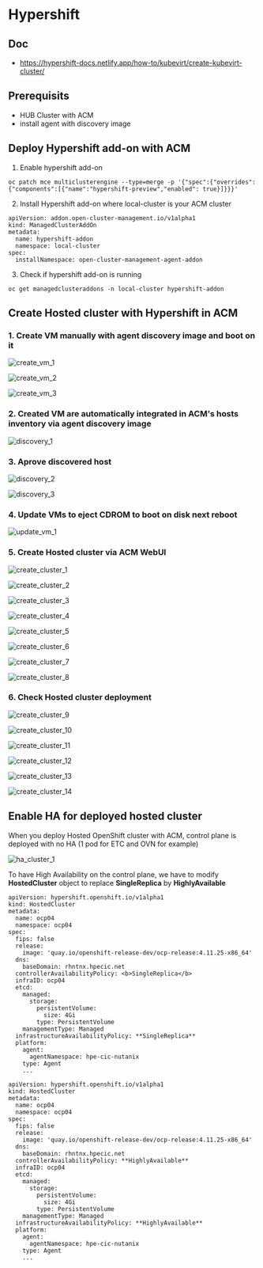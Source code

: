# Hypershift

## Doc

- https://hypershift-docs.netlify.app/how-to/kubevirt/create-kubevirt-cluster/


## Prerequisits

* HUB Cluster with ACM
* install agent with discovery image

## Deploy Hypershift add-on with ACM

1. Enable hypershift add-on

```
oc patch mce multiclusterengine --type=merge -p '{"spec":{"overrides":{"components":[{"name":"hypershift-preview","enabled": true}]}}}'
```

2. Install Hypershift add-on where local-cluster is your ACM cluster

```
apiVersion: addon.open-cluster-management.io/v1alpha1
kind: ManagedClusterAddOn
metadata:
  name: hypershift-addon
  namespace: local-cluster
spec:
  installNamespace: open-cluster-management-agent-addon
```

3. Check if hypershift add-on is running

```
oc get managedclusteraddons -n local-cluster hypershift-addon
```

## Create Hosted cluster with Hypershift in ACM

### 1. Create VM manually with agent discovery image and boot on it

![create_vm_1](images/hypershift-1.png)  

![create_vm_2](images/hypershift-2.png) 

![create_vm_3](images/hypershift-3.png) 


### 2. Created VM are automatically integrated in ACM's hosts inventory via agent discovery image

![discovery_1](images/hypershift-4.png)

### 3. Aprove discovered host

![discovery_2](images/hypershift-5.png)

![discovery_3](images/hypershift-6.png)

### 4. Update VMs to eject CDROM to boot on disk next reboot

![update_vm_1](images/hypershift-17.png)

### 5. Create Hosted cluster via ACM WebUI

![create_cluster_1](images/hypershift-7.png)

![create_cluster_2](images/hypershift-8.png)

![create_cluster_3](images/hypershift-9.png)

![create_cluster_4](images/hypershift-10.png)

![create_cluster_5](images/hypershift-11.png)

![create_cluster_6](images/hypershift-12.png)

![create_cluster_7](images/hypershift-13.png)

![create_cluster_8](images/hypershift-14.png)

### 6. Check Hosted cluster deployment 

![create_cluster_9](images/hypershift-15.png)

![create_cluster_10](images/hypershift-16.png)

![create_cluster_11](images/hypershift-17.png)

![create_cluster_12](images/hypershift-18.png)

![create_cluster_13](images/hypershift-19.png)

![create_cluster_14](images/hypershift-20.png)


## Enable HA for deployed hosted cluster

When you deploy Hosted OpenShift cluster with ACM, control plane is deployed with no HA (1 pod for ETC and OVN for example)

![ha_cluster_1](images/hypershift-21.png)

To have High Availability on the control plane, we have to modify **HostedCluster** object to replace **SingleReplica** by **HighlyAvailable**

```
apiVersion: hypershift.openshift.io/v1alpha1
kind: HostedCluster
metadata:
  name: ocp04
  namespace: ocp04
spec:
  fips: false
  release:
    image: 'quay.io/openshift-release-dev/ocp-release:4.11.25-x86_64'
  dns:
    baseDomain: rhntnx.hpecic.net
  controllerAvailabilityPolicy: <b>SingleReplica</b>
  infraID: ocp04
  etcd:
    managed:
      storage:
        persistentVolume:
          size: 4Gi
        type: PersistentVolume
    managementType: Managed
  infrastructureAvailabilityPolicy: **SingleReplica**
  platform:
    agent:
      agentNamespace: hpe-cic-nutanix
    type: Agent
    ...
```

```
apiVersion: hypershift.openshift.io/v1alpha1
kind: HostedCluster
metadata:
  name: ocp04
  namespace: ocp04
spec:
  fips: false
  release:
    image: 'quay.io/openshift-release-dev/ocp-release:4.11.25-x86_64'
  dns:
    baseDomain: rhntnx.hpecic.net
  controllerAvailabilityPolicy: **HighlyAvailable**
  infraID: ocp04
  etcd:
    managed:
      storage:
        persistentVolume:
          size: 4Gi
        type: PersistentVolume
    managementType: Managed
  infrastructureAvailabilityPolicy: **HighlyAvailable**
  platform:
    agent:
      agentNamespace: hpe-cic-nutanix
    type: Agent
    ...
```